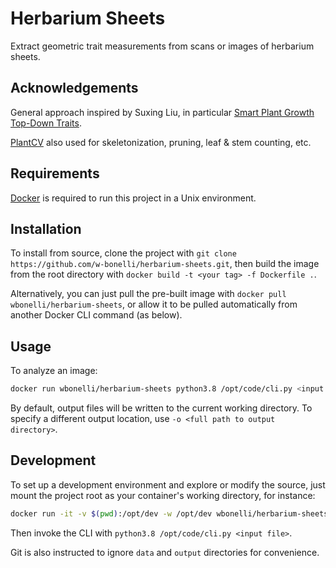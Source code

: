 # Herbarium Sheets

Extract geometric trait measurements from scans or images of herbarium sheets.

## Acknowledgements

General approach inspired by Suxing Liu, in particular [Smart Plant Growth Top-Down Traits](https://github.com/Computational-Plant-Science/spg).

[PlantCV](https://github.com/danforthcenter/plantcv) also used for skeletonization, pruning, leaf & stem counting, etc.

## Requirements

[Docker](https://www.docker.com/) is required to run this project in a Unix environment.

## Installation

To install from source, clone the project with `git clone https://github.com/w-bonelli/herbarium-sheets.git`, then build the image from the root directory with `docker build -t <your tag> -f Dockerfile .`.

Alternatively, you can just pull the pre-built image with `docker pull wbonelli/herbarium-sheets`, or allow it to be pulled automatically from another Docker CLI command (as below).

## Usage

To analyze an image:

```bash
docker run wbonelli/herbarium-sheets python3.8 /opt/code/cli.py <input file>
```

By default, output files will be written to the current working directory. To specify a different output location, use `-o <full path to output directory>`.

## Development

To set up a development environment and explore or modify the source, just mount the project root as your container's working directory, for instance:

```bash
docker run -it -v $(pwd):/opt/dev -w /opt/dev wbonelli/herbarium-sheets bash
```

Then invoke the CLI with `python3.8 /opt/code/cli.py <input file>`.

Git is also instructed to ignore `data` and `output` directories for convenience.
